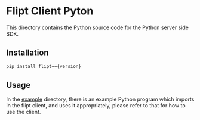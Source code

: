 # Flipt Client Pyton

This directory contains the Python source code for the Python server side SDK.

## Installation

```sh
pip install flipt=={version}
```

## Usage

In the [example](./example) directory, there is an example Python program which imports in the flipt client, and uses it appropriately, please refer to that for how to use the client.
